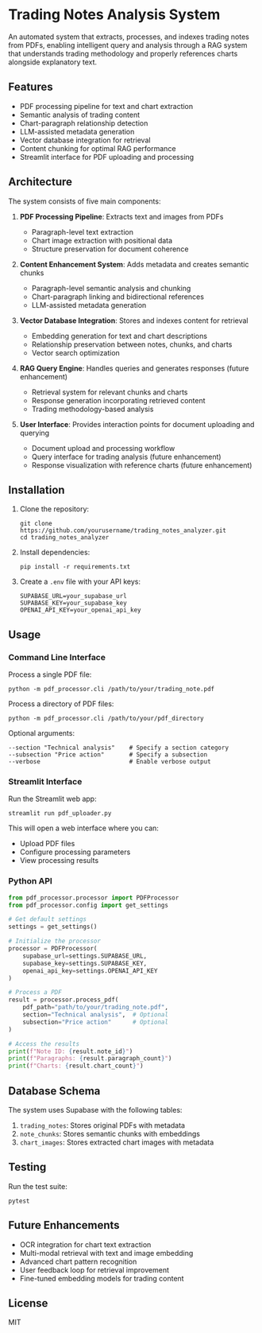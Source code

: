 # Trading Notes Analysis System

An automated system that extracts, processes, and indexes trading notes from PDFs, enabling intelligent query and analysis through a RAG system that understands trading methodology and properly references charts alongside explanatory text.

## Features

- PDF processing pipeline for text and chart extraction
- Semantic analysis of trading content
- Chart-paragraph relationship detection 
- LLM-assisted metadata generation
- Vector database integration for retrieval
- Content chunking for optimal RAG performance
- Streamlit interface for PDF uploading and processing

## Architecture

The system consists of five main components:

1. **PDF Processing Pipeline**: Extracts text and images from PDFs
   - Paragraph-level text extraction
   - Chart image extraction with positional data
   - Structure preservation for document coherence

2. **Content Enhancement System**: Adds metadata and creates semantic chunks
   - Paragraph-level semantic analysis and chunking
   - Chart-paragraph linking and bidirectional references
   - LLM-assisted metadata generation

3. **Vector Database Integration**: Stores and indexes content for retrieval
   - Embedding generation for text and chart descriptions
   - Relationship preservation between notes, chunks, and charts
   - Vector search optimization

4. **RAG Query Engine**: Handles queries and generates responses (future enhancement)
   - Retrieval system for relevant chunks and charts
   - Response generation incorporating retrieved content
   - Trading methodology-based analysis

5. **User Interface**: Provides interaction points for document uploading and querying
   - Document upload and processing workflow
   - Query interface for trading analysis (future enhancement)
   - Response visualization with reference charts (future enhancement)

## Installation

1. Clone the repository:
   ```
   git clone https://github.com/yourusername/trading_notes_analyzer.git
   cd trading_notes_analyzer
   ```

2. Install dependencies:
   ```
   pip install -r requirements.txt
   ```

3. Create a `.env` file with your API keys:
   ```
   SUPABASE_URL=your_supabase_url
   SUPABASE_KEY=your_supabase_key
   OPENAI_API_KEY=your_openai_api_key
   ```

## Usage

### Command Line Interface

Process a single PDF file:
```
python -m pdf_processor.cli /path/to/your/trading_note.pdf
```

Process a directory of PDF files:
```
python -m pdf_processor.cli /path/to/your/pdf_directory
```

Optional arguments:
```
--section "Technical analysis"    # Specify a section category
--subsection "Price action"       # Specify a subsection
--verbose                         # Enable verbose output
```

### Streamlit Interface

Run the Streamlit web app:
```
streamlit run pdf_uploader.py
```

This will open a web interface where you can:
- Upload PDF files
- Configure processing parameters
- View processing results

### Python API

```python
from pdf_processor.processor import PDFProcessor
from pdf_processor.config import get_settings

# Get default settings
settings = get_settings()

# Initialize the processor
processor = PDFProcessor(
    supabase_url=settings.SUPABASE_URL,
    supabase_key=settings.SUPABASE_KEY,
    openai_api_key=settings.OPENAI_API_KEY
)

# Process a PDF
result = processor.process_pdf(
    pdf_path="path/to/your/trading_note.pdf",
    section="Technical analysis",  # Optional
    subsection="Price action"      # Optional
)

# Access the results
print(f"Note ID: {result.note_id}")
print(f"Paragraphs: {result.paragraph_count}")
print(f"Charts: {result.chart_count}")
```

## Database Schema

The system uses Supabase with the following tables:

1. `trading_notes`: Stores original PDFs with metadata
2. `note_chunks`: Stores semantic chunks with embeddings
3. `chart_images`: Stores extracted chart images with metadata

## Testing

Run the test suite:
```
pytest
```

## Future Enhancements

- OCR integration for chart text extraction
- Multi-modal retrieval with text and image embedding
- Advanced chart pattern recognition
- User feedback loop for retrieval improvement
- Fine-tuned embedding models for trading content

## License

MIT
